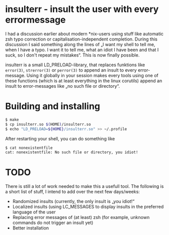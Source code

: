 insulterr - insult the user with every errormessage
===================================================

I had a discussion earlier about modern \*nix-users using stuff like automatic
zsh typo correction or capitalisation-independent completion. During this
discussion I said something along the lines of „I want my shell to tell me,
when I have a typo. I want it to tell me, what an idiot I have been and that I
suck, so I don't repeat my mistakes“. This is now finally possible.

insulterr is a small LD\_PRELOAD-library, that replaces funktions like
`error(3)`, `strerror(3)` or `perror(3)` to append an insult to every
error-message. Using it globally in your session makes every tools using one of
these functions (which is at least everything in the linux corutils) append an
insult to error-messages like „no such file or directory“.


Building and installing
=======================

```sh
$ make
$ cp insulterr.so $(HOME)/insulterr.so
$ echo "LD_PRELOAD=${HOME}/insulterr.so" >> ~/.profile
```

After restarting your shell, you can do something like

```sh
$ cat nonexistentfile
cat: nonexistentfile: No such file or directory, you idiot!
```


TODO
====

There is still a lot of work needed to make this a usefull tool. The following
is a short list of stuff, I intend to add over the next few days/weeks:

* Randomized insults (currently, the only insult is „you idiot!“
* Localized insults (using LC\_MESSAGES to display insults in the preferred
  language of the user
* Replacing error messages of (at least) zsh (for example, unknown commands do
  not trigger an insult yet)
* Better installation
